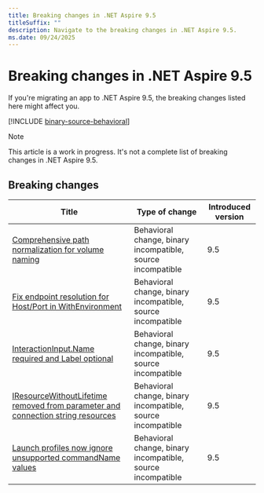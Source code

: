 ```yaml
---
title: Breaking changes in .NET Aspire 9.5
titleSuffix: ""
description: Navigate to the breaking changes in .NET Aspire 9.5.
ms.date: 09/24/2025
---
```


# Breaking changes in .NET Aspire 9.5

If you're migrating an app to .NET Aspire 9.5, the breaking changes listed here might affect you.

[!INCLUDE [binary-source-behavioral](../includes/binary-source-behavioral.md)]

> [!NOTE]
> This article is a work in progress. It's not a complete list of breaking changes in .NET Aspire 9.5.

## Breaking changes

| Title | Type of change | Introduced version |
|--|--|--|
| [Comprehensive path normalization for volume naming](path-normalization-volume-naming.md) | Behavioral change, binary incompatible, source incompatible | 9.5 |
| [Fix endpoint resolution for Host/Port in WithEnvironment](endpoint-resolution-withenvironment.md) | Behavioral change, binary incompatible, source incompatible | 9.5 |
| [InteractionInput.Name required and Label optional](interactioninput-name-required.md) | Behavioral change, binary incompatible, source incompatible | 9.5 |
| [IResourceWithoutLifetime removed from parameter and connection string resources](iresourcewithoutlifetime-removed.md) | Behavioral change, binary incompatible, source incompatible | 9.5 |
| [Launch profiles now ignore unsupported commandName values](launch-profile-filtered.md) | Behavioral change, binary incompatible, source incompatible | 9.5 |
